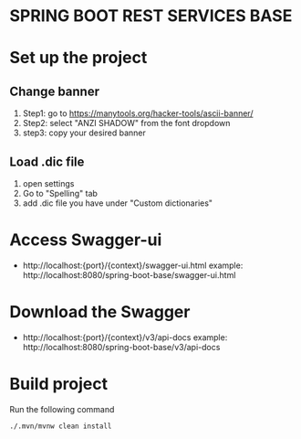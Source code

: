 # SPRING BOOT REST SERVICES BASE

# Set up the project

## Change banner
1. Step1: go to https://manytools.org/hacker-tools/ascii-banner/
2. Step2: select "ANZI SHADOW" from the font dropdown
3. step3: copy your desired banner

## Load .dic file
1. open settings
2. Go to "Spelling" tab
3. add .dic file you have under "Custom dictionaries"

## 

# Access Swagger-ui

* http://localhost:{port}/{context}/swagger-ui.html example: http://localhost:8080/spring-boot-base/swagger-ui.html

# Download the Swagger

* http://localhost:{port}/{context}/v3/api-docs example: http://localhost:8080/spring-boot-base/v3/api-docs

# Build project
Run the following command
```shell
./.mvn/mvnw clean install
```